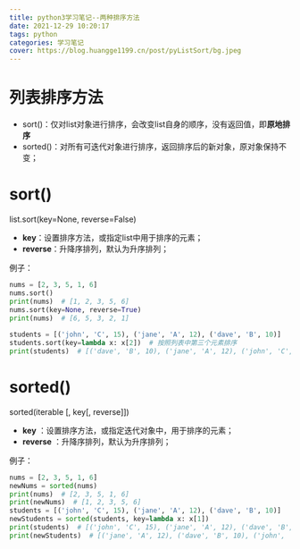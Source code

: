 ```yaml
---
title: python3学习笔记--两种排序方法
date: 2021-12-29 10:20:17
tags: python
categories: 学习笔记
cover: https://blog.huangge1199.cn/post/pyListSort/bg.jpeg
---
```

# 列表排序方法

- sort()：仅对list对象进行排序，会改变list自身的顺序，没有返回值，即**原地排序**
- sorted()：对所有可迭代对象进行排序，返回排序后的新对象，原对象保持不变；

# sort()

list.sort(key=None, reverse=False)

- **key**：设置排序方法，或指定list中用于排序的元素；
- **reverse**：升降序排列，默认为升序排列；

例子：

```python
nums = [2, 3, 5, 1, 6]
nums.sort()
print(nums)  # [1, 2, 3, 5, 6]
nums.sort(key=None, reverse=True)
print(nums)  # [6, 5, 3, 2, 1]
    
students = [('john', 'C', 15), ('jane', 'A', 12), ('dave', 'B', 10)]
students.sort(key=lambda x: x[2])  # 按照列表中第三个元素排序
print(students)  # [('dave', 'B', 10), ('jane', 'A', 12), ('john', 'C', 15)]
```

# sorted()

sorted(iterable [, key[, reverse]])

- **key** ：设置排序方法，或指定迭代对象中，用于排序的元素；
- **reverse** ：升降序排列，默认为升序排列；

例子：

```python
nums = [2, 3, 5, 1, 6]
newNums = sorted(nums)
print(nums)  # [2, 3, 5, 1, 6]
print(newNums)  # [1, 2, 3, 5, 6]
students = [('john', 'C', 15), ('jane', 'A', 12), ('dave', 'B', 10)]
newStudents = sorted(students, key=lambda x: x[1])
print(students)  # [('john', 'C', 15), ('jane', 'A', 12), ('dave', 'B', 10)]
print(newStudents)  # [('jane', 'A', 12), ('dave', 'B', 10), ('john', 'C', 15)]
```

